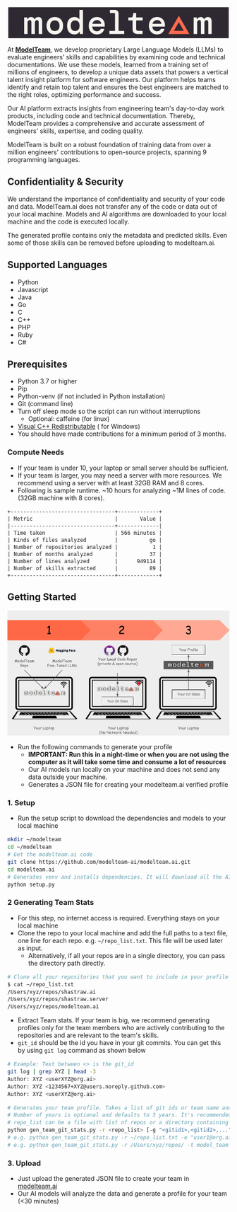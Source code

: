 <div align="center">
  <img src="images/modelteam_logo_blk.png" alt="modelteam">
</div>

At **[ModelTeam](https://modelteam.ai)**, we develop proprietary Large Language Models (LLMs) to evaluate engineers’
skills and
capabilities by examining code and technical documentations. We use these models, learned from a training set of
millions of engineers, to develop a unique data assets that powers a vertical talent insight platform for software
engineers. Our platform helps teams identify and retain top talent and ensures the best engineers are matched to the
right roles, optimizing performance and success.

Our AI platform extracts insights from engineering team's day-to-day work products, including code and technical
documentation. Thereby, ModelTeam provides a comprehensive and accurate assessment of engineers' skills, expertise, and
coding quality.

ModelTeam is built on a robust foundation of training data from over a million engineers' contributions to open-source
projects, spanning 9 programming languages.

## Confidentiality & Security

We understand the importance of confidentiality and security of your code and data. ModelTeam.ai does not transfer any
of the code or data out of your local machine. Models and AI algorithms are downloaded to your local machine and the
code is executed locally.

The generated profile contains only the metadata and predicted skills. Even some of those skills can be removed before
uploading to modelteam.ai.

## Supported Languages

- Python
- Javascript
- Java
- Go
- C
- C++
- PHP
- Ruby
- C#

## Prerequisites

- Python 3.7 or higher
- Pip
- Python-venv (if not included in Python installation)
- Git (command line)
- Turn off sleep mode so the script can run without interruptions
    - Optional: caffeine (for linux)
- [Visual C++ Redistributable](https://learn.microsoft.com/en-us/cpp/windows/latest-supported-vc-redist?view=msvc-170) (
  for Windows)
- You should have made contributions for a minimum period of 3 months.

### Compute Needs

- If your team is under 10, your laptop or small server should be sufficient.
- If your team is larger, you may need a server with more resources. We recommend using a server with at least 32GB RAM
  and 8 cores.
- Following is sample runtime. ~10 hours for analyzing ~1M lines of code. (32GB machine with 8 cores).

```mono
+---------------------------------+-------------+
| Metric                          |       Value |
|---------------------------------+-------------|
| Time taken                      | 566 minutes |
| Kinds of files analyzed         |          go |
| Number of repositories analyzed |           1 |
| Number of months analyzed       |          37 |
| Number of lines analyzed        |      949114 |
| Number of skills extracted      |          89 |
+---------------------------------+-------------+
```

## Getting Started

![Getting Started](images/getting_started.png)

- Run the following commands to generate your profile
    - **IMPORTANT: Run this in a night-time or when you are not using the computer as it will take some time and consume
      a lot of resources**
    - Our AI models run locally on your machine and does not send any data outside your machine.
    - Generates a JSON file for creating your modelteam.ai verified profile

### 1. Setup

- Run the setup script to download the dependencies and models to your local machine

```bash
mkdir ~/modelteam
cd ~/modelteam
# Get the modelteam.ai code
git clone https://github.com/modelteam-ai/modelteam.ai.git
cd modelteam.ai
# Generates venv and installs dependencies. It will download all the AI models
python setup.py
```

### 2 Generating Team Stats

- For this step, no internet access is required. Everything stays on your local machine
- Clone the repo to your local machine and add the full paths to a text file, one line for each repo. e.g. `~/repo_list.txt`. This file will be used later as input.
  - Alternatively, if all your repos are in a single directory, you can pass the directory path directly.
```bash
# Clone all your repositories that you want to include in your profile if it's not already cloned
$ cat ~/repo_list.txt
/Users/xyz/repos/shastraw.ai
/Users/xyz/repos/shastraw.server
/Users/xyz/repos/modelteam.ai
```

- Extract Team stats. If your team is big, we recommend generating profiles only for the team members who are
  actively contributing to the repositories and are relevant to the team's skills.
- `git_id` should be the id you have in your git commits. You can get this by using `git log` command as shown below
```bash
# Example: Text between <> is the git_id
git log | grep XYZ | head -3
Author: XYZ <userXYZ@org.ai>
Author: XYZ <1234567+XYZ@users.noreply.github.com>
Author: XYZ <userXYZ@org.ai>
```

```bash
# Generates your team profile. Takes a list of git ids or team name and optionally number of years to consider
# Number of years is optional and defaults to 3 years. It's recommended to reduce it as per your needs
# repo_list can be a file with list of repos or a directory containing all the repos
python gen_team_git_stats.py -r <repo_list> [-g "<gitid1>,<gitid2>,..."] -t "team_name" [-n <number_of_years>]
# e.g. python gen_team_git_stats.py -r ~/repo_list.txt -e "user1@org.ai,user2@org.ai" -t model_team -n 3
# e.g. python gen_team_git_stats.py -r /Users/xyz/repos/ -t model_team -n 3
```

### 3. Upload

- Just upload the generated JSON file to create your team in [modelteam.ai](https://app.modelteam.ai/org/teams)
- Our AI models will analyze the data and generate a profile for your team (<30 minutes)

